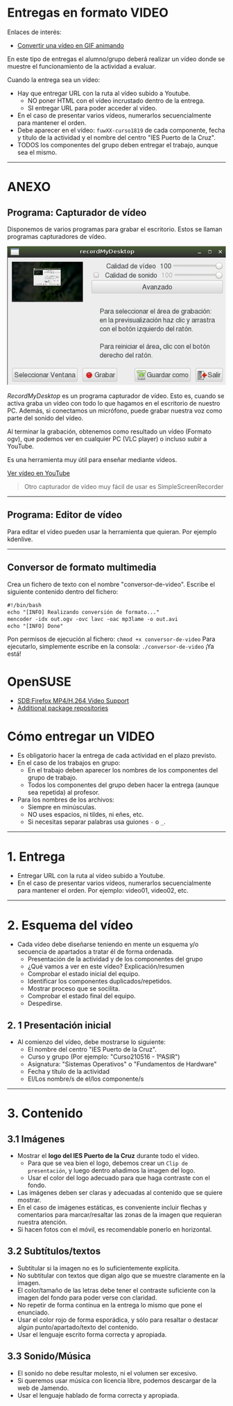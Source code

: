 
# Entregas en formato VIDEO

Enlaces de interés:
* [Convertir una vídeo en GIF animando](https://www.linuxadictos.com/como-convertir-un-video-en-un-gif-animado-en-linux.html)

En este tipo de entregas el alumno/grupo deberá realizar un vídeo donde se muestre el funcionamiento de la actividad a evaluar.

Cuando la entrega sea un vídeo:
* Hay que entregar URL con la ruta al vídeo subido a Youtube.
    * NO poner HTML con el vídeo incrustado dentro de la entrega.
    * SI entregar URL para poder acceder al vídeo.
* En el caso de presentar varios vídeos, numerarlos secuencialmente para mantener el orden.
* Debe aparecer en el vídeo: `fuwXX-curso1819` de cada componente, fecha y título de la actividad y el nombre del centro "IES Puerto de la Cruz".
* TODOS los componentes del grupo deben entregar el trabajo, aunque sea el mismo.

---

# ANEXO

## Programa: Capturador de vídeo

Disponemos de varios programas para grabar el escritorio. Estos se llaman
programas capturadores de vídeo.

![record-my-desktop](./images/record-my-desktop.png)

*RecordMyDesktop* es un programa capturador de vídeo. Esto es, cuando se activa
graba un vídeo con todo lo que hagamos en el escritorio de nuestro PC.
Además, si conectamos un micrófono, puede grabar nuestra voz como parte
del sonido del vídeo.

Al terminar la grabación, obtenemos como resultado un vídeo (Formato ogv),
que podemos ver en cualquier PC (VLC player) o incluso subir a YouTube.

Es una herramienta muy útil para enseñar mediante vídeos.

[Ver vídeo en YouTube](https://youtu.be/NyF9-5sGtak)

> Otro capturador de vídeo muy fácil de usar es SimpleScreenRecorder

---

## Programa: Editor de vídeo

Para editar el vídeo pueden usar la herramienta que quieran. Por ejemplo kdenlive.

---

## Conversor de formato multimedia

Crea un fichero de texto con el nombre "conversor-de-video". Escribe el siguiente contenido dentro del fichero:

```
#!/bin/bash
echo "[INFO] Realizando conversión de formato..."
mencoder -idx out.ogv -ovc lavc -oac mp3lame -o out.avi
echo "[INFO] Done"
```

Pon permisos de ejecución al fichero: `chmod +x conversor-de-video`
Para ejecutarlo, simplemente escribe en la consola: `./conversor-de-video`
¡Ya está!

# OpenSUSE

* [SDB:Firefox MP4/H.264 Video Support](https://en.opensuse.org/SDB:Firefox_MP4/H.264_Video_Support)
* [Additional package repositories](https://en.opensuse.org/Additional_package_repositories#Packman)


# Cómo entregar un VIDEO

* Es obligatorio hacer la entrega de cada actividad en el plazo previsto.
* En el caso de los trabajos en grupo:
    * En el trabajo deben aparecer los nombres de los componentes del grupo de trabajo.
    * Todos los componentes del grupo deben hacer la entrega (aunque sea repetida) al profesor.
* Para los nombres de los archivos:
    * Siempre en minúsculas.
    * NO uses espacios, ni tildes, ni eñes, etc.
    * Si necesitas separar palabras usa guiones `-` o `_`.

---

# 1. Entrega

* Entregar URL con la ruta al vídeo subido a Youtube.
* En el caso de presentar varios vídeos, numerarlos secuencialmente para mantener el orden.
Por ejemplo: video01, video02, etc.

---

# 2. Esquema del vídeo

* Cada vídeo debe diseñarse teniendo en mente un esquema y/o secuencia de apartados a tratar él de forma ordenada.
    * Presentación de la actividad y de los componentes del grupo
    * ¿Qué vamos a ver en este vídeo? Explicación/resumen
    * Comprobar el estado inicial del equipo.
    * Identificar los componentes duplicados/repetidos.
    * Mostrar proceso que se socilita.
    * Comprobar el estado final del equipo.
    * Despedirse.

## 2. 1 Presentación inicial

* Al comienzo del vídeo, debe mostrarse lo siguiente:
    * El nombre del centro "IES Puerto de la Cruz".
    * Curso y grupo (Por ejemplo: "Curso210516 - 1ºASIR")
    * Asignatura: "Sistemas Operativos" o "Fundamentos de Hardware"
    * Fecha y título de la actividad
    * El/Los nombre/s de el/los componente/s

---

# 3. Contenido

## 3.1 Imágenes

* Mostrar el **logo del IES Puerto de la Cruz** durante todo el vídeo.
    * Para que se vea bien el logo, debemos crear un `Clip de presentación`, y
    luego dentro añadimos la imagen del logo.
    * Usar el color del logo adecuado para que haga contraste con el fondo.
* Las imágenes deben ser claras y adecuadas al contenido que se quiere mostrar.
* En el caso de imágenes estáticas, es conveniente incluir flechas y comentarios
para marcar/resaltar las zonas de la imagen que requieran nuestra atención.
* Si hacen fotos con el móvil, es recomendable ponerlo en horizontal.

## 3.2 Subtítulos/textos

* Subtitular si la imagen no es lo suficientemente explícita.
* No subtitular con textos que digan algo que se muestre claramente en la imagen.
* El color/tamaño de las letras debe tener el contraste suficiente con la imagen
del fondo para poder verse con claridad.
* No repetir de forma contínua en la entrega lo mismo que pone el enunciado.
* Usar el color rojo de forma esporádica, y sólo para resaltar o destacar
algún punto/apartado/texto del contenido.
* Usar el lenguaje escrito forma correcta y apropiada.

## 3.3 Sonido/Música

* El sonido no debe resultar molesto, ni el volumen ser excesivo.
* Si queremos usar música con licencia libre, podemos descargar de la web de Jamendo.
* Usar el lenguaje hablado de forma correcta y apropiada.
